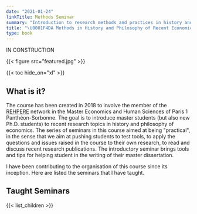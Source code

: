 ```yaml
---
date: "2021-01-24"
linkTitle: Methods Seminar
summary: "Introduction to research methods and practices in history and philosophy of economics and presentation of recent research works."
title: "\U0001F4DA Methods in History and Philosophy of Recent Economics (M2 ESH, Paris 1)"
type: book
---
```


IN CONSTRUCTION 

{{< figure src="featured.jpg" >}}

{{< toc hide_on="xl" >}}

## What is it?

The course has been created in 2018 to involve the member of the [REHPERE](https://rehpere.org/membres/) network in the Master Economics and Human Sciences of Paris 1 Panthéon-Sorbonne. The goal is to introduce master students (but also new Ph.D. students) to recent research topics in history and philosophy of economics. The series of seminars in this course aimed at being "practical", in the sense that we aim at pushing students to test tools, to apply the questions and issues raised in the course to their own research, to read and discuss recent research publications. The introductory seminar brings tools and tips for helping student in the writing of their master dissertation. 

I have been contributing to the organisation of this course since its inception. Here are listed the seminars that I have taught. 


## Taught Seminars
{{< list_children >}}


